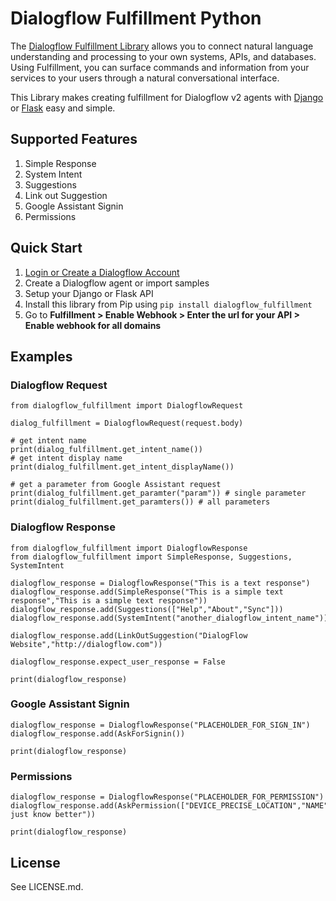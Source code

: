 # Dialogflow Fulfillment Python


The <a href="">Dialogflow Fulfillment Library</a> allows you to connect natural language understanding and processing to your own systems, APIs, and databases. Using Fulfillment, you can surface commands and information from your services to your users through a natural conversational interface.

This Library makes creating fulfillment for Dialogflow v2 agents with <a href="https://www.djangoproject.com">Django</a> or <a href="http://flask.pocoo.org">Flask</a> easy and simple.

## Supported Features

<ol>
    <li>Simple Response</li>
    <li>System Intent</li>
    <li>Suggestions</li>
    <li>Link out Suggestion</li>
    <li>Google Assistant Signin</li>
    <li>Permissions</li>
</ol>

## Quick Start

1. <a href="https://console.dialogflow.com/api-client/#/login">Login or Create a Dialogflow Account</a>
2. Create a Dialogflow agent or import samples
3. Setup your Django or Flask API</a>
4. Install this library from Pip using `pip install dialogflow_fulfillment`
5. Go to <b>Fulfillment > Enable Webhook > Enter the url for your API > Enable webhook for all domains</b> 

## Examples

### Dialogflow Request

```
from dialogflow_fulfillment import DialogflowRequest

dialog_fulfillment = DialogflowRequest(request.body)

# get intent name
print(dialog_fulfillment.get_intent_name())
# get intent display name
print(dialog_fulfillment.get_intent_displayName())

# get a parameter from Google Assistant request 
print(dialog_fulfillment.get_paramter("param")) # single parameter
print(dialog_fulfillment.get_paramters()) # all parameters

```

### Dialogflow Response

```
from dialogflow_fulfillment import DialogflowResponse
from dialogflow_fulfillment import SimpleResponse, Suggestions, SystemIntent

dialogflow_response = DialogflowResponse("This is a text response")
dialogflow_response.add(SimpleResponse("This is a simple text response","This is a simple text response"))
dialogflow_response.add(Suggestions(["Help","About","Sync"]))
dialogflow_response.add(SystemIntent("another_dialogflow_intent_name"))

dialogflow_response.add(LinkOutSuggestion("DialogFlow Website","http://dialogflow.com"))

dialogflow_response.expect_user_response = False

print(dialogflow_response)
```

### Google Assistant Signin

```
dialogflow_response = DialogflowResponse("PLACEHOLDER_FOR_SIGN_IN")
dialogflow_response.add(AskForSignin())

print(dialogflow_response)
```

### Permissions

```
dialogflow_response = DialogflowResponse("PLACEHOLDER_FOR_PERMISSION")
dialogflow_response.add(AskPermission(["DEVICE_PRECISE_LOCATION","NAME"],"To just know better"))

print(dialogflow_response)
```

## License
See LICENSE.md.